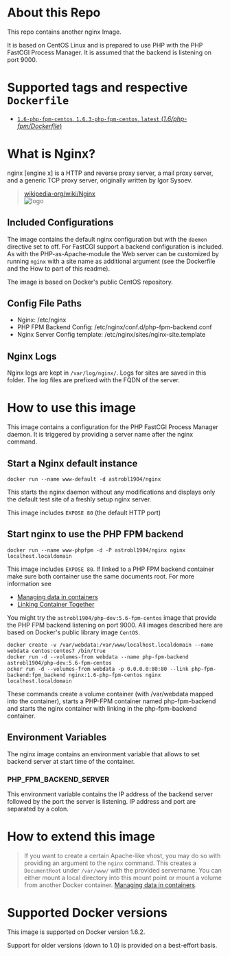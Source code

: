 # About this Repo

This repo contains another nginx Image.

It is based on CentOS Linux and is prepared to use PHP with the PHP FastCGI Process Manager. It is assumed that the backend is listening on port 9000.

# Supported tags and respective `Dockerfile`

- [`1.6-php-fpm-centos`, `1.6.3-php-fpm-centos`, `latest` (*1.6/php-fpm/Dockerfile*)](https://github.com/astrobl1904/docker-library/tree/master/nginx/1.6/php-fpm/Dockerfile)

# What is Nginx?

nginx [engine x] is a HTTP and reverse proxy server, a mail proxy server, and a generic TCP proxy server, originally written by Igor Sysoev.

> [wikipedia-org/wiki/Nginx](https://en.wikipedia.org/wiki/Nginx)  
![logo](http://nginx.org/nginx.png)

## Included Configurations

The image contains the default nginx configuration but with the `daemon` directive set to off. For FastCGI support a backend configuration is included. As with the PHP-as-Apache-module the Web server can be customized by running `nginx` with a site name as additional argument (see the Dockerfile and the How to part of this readme).

The image is based on Docker's public CentOS repository.


## Config File Paths

- Nginx: /etc/nginx
- PHP FPM Backend Config: /etc/nginx/conf.d/php-fpm-backend.conf
- Nginx Server Config template: /etc/nginx/sites/nginx-site.template

## Nginx Logs

Nginx logs are kept in `/var/log/nginx/`. Logs for sites are saved in this 
folder. The log files are prefixed with the FQDN of the server.

# How to use this image

This image contains a configuration for the PHP FastCGI Process Manager daemon. It is triggered by providing a server name after the nginx command.

## Start a Nginx default instance

    docker run --name www-default -d astrobl1904/nginx

This starts the nginx daemon without any modifications and displays only the default 
test site of a freshly setup nginx server.

This image includes `EXPOSE 80` (the default HTTP port)

## Start nginx to use the PHP FPM backend

    docker run --name www-phpfpm -d -P astrobl1904/nginx nginx localhost.localdomain

This image includes `EXPOSE 80`. If linked to a PHP FPM backend container make sure both container use the same documents root. For more information see

- [Managing data in containers](https://docs.docker.com/userguide/dockervolumes/#volume)
- [Linking Container Together](https://docs.docker.com/userguide/dockerlinks/)

You might try the `astrobl1904/php-dev:5.6-fpm-centos` image that provide the PHP FPM backend listening on port 9000. All images described here are based on Docker's public library image `CentOS`.

    docker create -v /var/webdata:/var/www/localhost.localdomain --name webdata centos:centos7 /bin/true
    docker run -d --volumes-from webdata --name php-fpm-backend astrobl1904/php-dev:5.6-fpm-centos
    ocker run -d --volumes-from webdata -p 0.0.0.0:80:80 --link php-fpm-backend:fpm_backend nginx:1.6-php-fpm-centos nginx localhost.localdomain

These commands create a volume container (with /var/webdata mapped into the container), starts a PHP-FPM container named php-fpm-backend and starts the nginx container with linking in the php-fpm-backend container.

## Environment Variables

The nginx image contains an environment variable that allows to set backend server at start time of the container.

### PHP\_FPM\_BACKEND\_SERVER

This environment variable contains the IP address of the backend server followed by the port the server is listening. IP address and port are separated by a colon.


# How to extend this image

> If you want to create a certain Apache-like vhost, you may do so with providing an argument to the `nginx` command. This creates a `DocumentRoot` under `/var/www/` with the provided servername. You can either mount a local directory into this mount point or mount a volume from another Docker container.
> [Managing data in containers](https://docs.docker.com/userguide/dockervolumes/#volume).


# Supported Docker versions

This image is supported on Docker version 1.6.2.

Support for older versions (down to 1.0) is provided on a best-effort basis.

